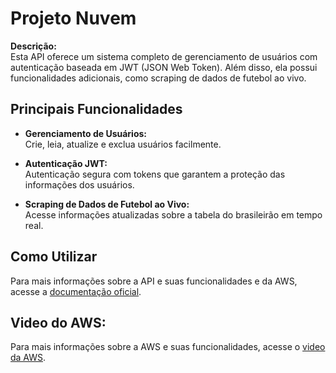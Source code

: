 # Projeto Nuvem

**Descrição:**  
Esta API oferece um sistema completo de gerenciamento de usuários com autenticação baseada em JWT (JSON Web Token). Além disso, ela possui funcionalidades adicionais, como scraping de dados de futebol ao vivo.

## Principais Funcionalidades

- **Gerenciamento de Usuários:**  
  Crie, leia, atualize e exclua usuários facilmente.

- **Autenticação JWT:**  
  Autenticação segura com tokens que garantem a proteção das informações dos usuários.

- **Scraping de Dados de Futebol ao Vivo:**  
  Acesse informações atualizadas sobre a tabela do brasileirão em tempo real.

## Como Utilizar

Para mais informações sobre a API e suas funcionalidades e da AWS, acesse a [documentação oficial](https://eduselber.github.io/ProjetoNuvem/).

## Video do AWS:
Para mais informações sobre a AWS e suas funcionalidades, acesse o [video da AWS](https://youtu.be/0TLTqTMiq_M).
